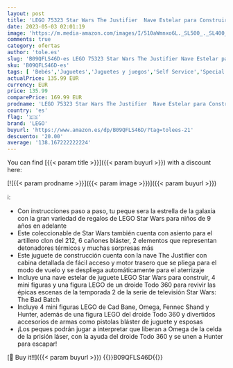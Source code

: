 ```yaml
---
layout: post
title: 'LEGO 75323 Star Wars The Justifier  Nave Estelar para Construir  Mini Figura Bad Cane y Figura Droide Todo 360  The Bad Batch  Regalos de Cumpleaños'
date: 2023-05-03 02:01:19
image: 'https://m.media-amazon.com/images/I/510aWmnxo6L._SL500_._SL400_.jpg'
comments: true
category: ofertas
author: 'tole.es'
slug: 'B09QFLS46D-es LEGO 75323 Star Wars The Justifier Nave Estelar para...'
sku: 'B09QFLS46D-es'
tags: [ 'Bebés','Juguetes','Juguetes y juegos','Self Service','Special Features Stores','lego','🇪🇸', ]
actualPrice: 135.99 EUR
currency: EUR
price: 135.99
comparePrice: 169.99 EUR
prodname: 'LEGO 75323 Star Wars The Justifier  Nave Estelar para Construir  Mini Figura Bad Cane y Figura Droide Todo 360  The Bad Batch  Regalos de Cumpleaños'
country: 'es'
flag: '🇪🇸'
brand: 'LEGO'
buyurl: 'https://www.amazon.es/dp/B09QFLS46D/?tag=tolees-21'
descuento: '20.00'
average: '138.167222222224'
---
```


You can find [{{< param title >}}]({{< param buyurl >}}) with a discount here:

[![{{< param prodname >}}]({{< param image >}})]({{< param buyurl >}})

ℹ️:

- Con instrucciones paso a paso, tu peque sera la estrella de la galaxia con la gran variedad de regalos de LEGO Star Wars para niños de 9 años en adelante
- Este coleccionable de Star Wars también cuenta con asiento para el artillero clon del 212, 6 cañones bláster, 2 elementos que representan detonadores térmicos y muchas sorpresas más
- Este juguete de construcción cuenta con la nave The Justifier con cabina detallada de fácil acceso y motor trasero que se pliega para el modo de vuelo y se despliega automáticamente para el aterrizaje
- Incluye una nave estelar de juguete LEGO Star Wars para construir, 4 mini figuras y una figura LEGO de un droide Todo 360 para revivir las épicas escenas de la temporada 2 de la serie de televisión Star Wars: The Bad Batch
- Incluye 4 mini figuras LEGO de Cad Bane, Omega, Fennec Shand y Hunter, además de una figura LEGO del droide Todo 360 y divertidos accesorios de armas como pistolas bláster de juguete y esposas
- ¡Los peques podrán jugar a interpretar que liberan a Omega de la celda de la prisión láser, con la ayuda del droide Todo 360 y se unen a Hunter para escapar!

[🛒 Buy it!!]({{< param buyurl >}})
{{<world>}}B09QFLS46D{{</world>}}
